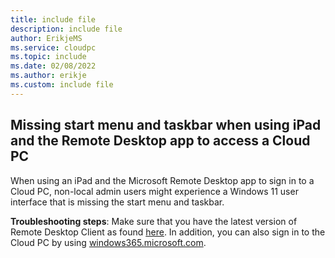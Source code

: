 ```yaml
---
title: include file
description: include file
author: ErikjeMS  
ms.service: cloudpc
ms.topic: include
ms.date: 02/08/2022
ms.author: erikje
ms.custom: include file
---
```


## Missing start menu and taskbar when using iPad and the Remote Desktop app to access a Cloud PC

When using an iPad and the Microsoft Remote Desktop app to sign in to a Cloud PC, non-local admin users might experience a Windows 11 user interface that is missing the start menu and taskbar.

**Troubleshooting steps**: Make sure that you have the latest version of Remote Desktop Client as found [here](/windows-server/remote/remote-desktop-services/clients/remote-desktop-clients).
In addition, you can also sign in to the Cloud PC by using [windows365.microsoft.com](https://windows365.microsoft.com).
